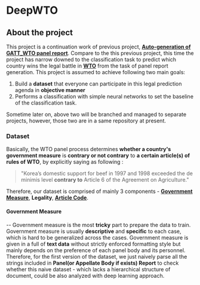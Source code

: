 # DeepWTO

## About the project 
This project is a continuation work of previous project, 
__[Auto-generation of GATT_WTO panel report](https://github.com/syyunn/GATT_WTO)__. 
Compare to the this previous project, this time the project has narrow downed 
to the classification task to predict 
which country wins the legal battle in __[WTO](https://en.wikipedia.org/wiki/World_Trade_Organization)__ 
from the task of panel report generation. This project is assumed to achieve following two main goals:
1. Build a __dataset__ that everyone can participate in this legal prediction 
agenda in __objective manner__
2. Performs a classification with simple neural networks to set the baseline 
of the classification task.

Sometime later on, above two will be branched and managed to separate projects, 
however, those two are in a same repository at present. 


### Dataset 
Basically, the WTO panel process determines __whether a country's government 
measure__ is __contrary or not contrary__ to __a certain article(s) of rules of WTO__,
by explicitly saying as following : 

> "Korea’s domestic support for beef in 1997 and 1998 exceeded the de 
minimis level __contrary to__ Article 6 of the Agreement on Agriculture." 

Therefore, our dataset is comprised of mainly 3 components - [__Government 
Measure__](https://www.wto.org/english/tratop_e/dispu_e/disp_settlement_cbt_e/c5s3p1_e.htm), 
__Legality__, [__Article Code__](https://www.wto.org/english/docs_e/legal_e/legal_e.htm#gatt47). 


#### Government Measure 
--
Government measure is the most __tricky__ part to prepare the data to train.
  Government measure is usually __descriptive__ and __specific__ to each 
case, which is hard to be generalized across the cases. Government measure
 is given in a full of __text data__ without strictly enforced formatting 
 style but mainly depends on the preference of each panel body and its personnel. 
Therefore, for the first version of the dataset, we just naively parse all 
the strings included in __Panel(or Appellate Body if exists) Report__ to 
check whether this naive dataset - which lacks a hierarchical structure of 
document, could be also analyzed with deep learning approach. 



